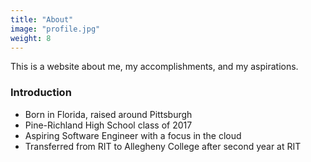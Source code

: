 ```yaml
---
title: "About"
image: "profile.jpg"
weight: 8
---
```


This is a website about me, my accomplishments, and my aspirations.

### Introduction

* Born in Florida, raised around Pittsburgh
* Pine-Richland High School class of 2017
* Aspiring Software Engineer with a focus in the cloud
* Transferred from RIT to Allegheny College after second year at RIT